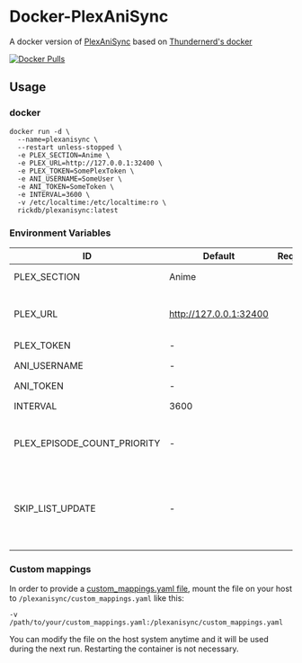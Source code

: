 # Docker-PlexAniSync

A docker version of [PlexAniSync](https://github.com/RickDB/PlexAniSync) based on [Thundernerd's docker](https://github.com/Thundernerd/Docker-PlexAniSync)

<div>
  
  [![Docker Pulls](https://img.shields.io/docker/pulls/rickdb/plexanisync)](https://hub.docker.com/r/rickdb/plexanisync)
  
</div>

## Usage

### docker

```
docker run -d \
  --name=plexanisync \
  --restart unless-stopped \
  -e PLEX_SECTION=Anime \
  -e PLEX_URL=http://127.0.0.1:32400 \
  -e PLEX_TOKEN=SomePlexToken \
  -e ANI_USERNAME=SomeUser \
  -e ANI_TOKEN=SomeToken \
  -e INTERVAL=3600 \
  -v /etc/localtime:/etc/localtime:ro \
  rickdb/plexanisync:latest
```

### Environment Variables

| ID                          | Default                  | Required | Note                                                                                                                                                                         |
| --------------------------- | ------------------------ | :------: | ---------------------------------------------------------------------------------------------------------------------------------------------------------------------------- |
| PLEX_SECTION                | Anime                    | &#10003; | The library where your anime resides                                                                                                                                         |
| PLEX_URL                    | http://127.0.0.1:32400   | &#10003; | The address to your Plex Media Server, for example: http://127.0.0.1:32400                                                                                                   |
| PLEX_TOKEN                  | -                        | &#10003; | Follow [this guide](https://support.plex.tv/articles/204059436-finding-an-authentication-token-x-plex-token/)                                                                |
| ANI_USERNAME                | -                        | &#10003; | Your [AniList.co](http://www.anilist.co) username                                                                                                                            |
| ANI_TOKEN                   | -                        | &#10003; | Get it [here](https://anilist.co/api/v2/oauth/authorize?client_id=1549&response_type=token)                                                                                  |
| INTERVAL                    | 3600                     | &#10005; | The time in between syncs                                                                                                                                                    |
| PLEX_EPISODE_COUNT_PRIORITY | -                        | &#10005; | Plex episode watched count will take priority over AniList (default = False)                                                                                                 |
| SKIP_LIST_UPDATE            | -                        | &#10005; | If set to True it will NOT update your AniList which is useful if you want to do a test run to check if everything lines up properly. (default = False)

### Custom mappings

In order to provide a [custom_mappings.yaml file](https://github.com/RickDB/PlexAniSync#custom-anime-mapping), mount the file on your host to `/plexanisync/custom_mappings.yaml` like this:

```
-v /path/to/your/custom_mappings.yaml:/plexanisync/custom_mappings.yaml
```

You can modify the file on the host system anytime and it will be used during the next run. Restarting the container is not necessary.
